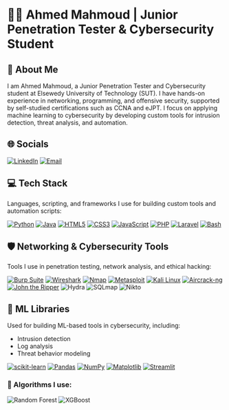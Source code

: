 # 👨‍💻 Ahmed Mahmoud | Junior Penetration Tester & Cybersecurity Student

## 👋 About Me  

I am Ahmed Mahmoud, a Junior Penetration Tester and Cybersecurity student at Elsewedy University of Technology (SUT). I have hands-on experience in networking, programming, and offensive security, supported by self-studied certifications such as CCNA and eJPT. I focus on applying machine learning to cybersecurity by developing custom tools for intrusion detection, threat analysis, and automation.
## 🌐 Socials

[![LinkedIn](https://img.shields.io/badge/LinkedIn-0A66C2?style=for-the-badge&logo=linkedin&logoColor=white)](https://www.linkedin.com/in/ahme-mahmoud)
[![Email](https://img.shields.io/badge/Email-D14836?style=for-the-badge&logo=gmail&logoColor=white)](mailto:ahmedmahmoudhus@gmail.com)

## 💻 Tech Stack

Languages, scripting, and frameworks I use for building custom tools and automation scripts:

[![Python](https://img.shields.io/badge/Python-3776AB?style=for-the-badge&logo=python&logoColor=white)](https://www.python.org)
[![Java](https://img.shields.io/badge/Java-007396?style=for-the-badge&logo=java&logoColor=white)](https://www.oracle.com/java/)
[![HTML5](https://img.shields.io/badge/HTML5-E34F26?style=for-the-badge&logo=html5&logoColor=white)](https://developer.mozilla.org/en-US/docs/Web/HTML)
[![CSS3](https://img.shields.io/badge/CSS3-1572B6?style=for-the-badge&logo=css3&logoColor=white)](https://developer.mozilla.org/en-US/docs/Web/CSS)
[![JavaScript](https://img.shields.io/badge/JavaScript-F7DF1E?style=for-the-badge&logo=javascript&logoColor=black)](https://developer.mozilla.org/en-US/docs/Web/JavaScript)
[![PHP](https://img.shields.io/badge/PHP-777BB4?style=for-the-badge&logo=php&logoColor=white)](https://www.php.net)
[![Laravel](https://img.shields.io/badge/Laravel-FF2D20?style=for-the-badge&logo=laravel&logoColor=white)](https://laravel.com)
[![Bash](https://img.shields.io/badge/Bash-121011?style=for-the-badge&logo=gnu-bash&logoColor=white)](https://www.gnu.org/software/bash)

## 🛡️ Networking & Cybersecurity Tools

Tools I use in penetration testing, network analysis, and ethical hacking:

[![Burp Suite](https://img.shields.io/badge/Burp_Suite-FF7139?style=for-the-badge&logo=burpsuite&logoColor=white)](https://portswigger.net/burp)
[![Wireshark](https://img.shields.io/badge/Wireshark-1679A7?style=for-the-badge&logo=wireshark&logoColor=white)](https://www.wireshark.org/)
[![Nmap](https://img.shields.io/badge/Nmap-005F87?style=for-the-badge&logo=nmap&logoColor=white)](https://nmap.org/)
[![Metasploit](https://img.shields.io/badge/Metasploit-003A78?style=for-the-badge&logo=metasploit&logoColor=white)](https://www.metasploit.com/)
[![Kali Linux](https://img.shields.io/badge/Kali_Linux-557C94?style=for-the-badge&logo=kalilinux&logoColor=white)](https://www.kali.org/)
[![Aircrack-ng](https://img.shields.io/badge/Aircrack--ng-000000?style=for-the-badge&logo=aircrack-ng&logoColor=white)](https://www.aircrack-ng.org/)
[![John the Ripper](https://img.shields.io/badge/John_the_Ripper-323330?style=for-the-badge&logo=hashcat&logoColor=white)](https://www.openwall.com/john/)
![Hydra](https://img.shields.io/badge/Hydra-000000?style=for-the-badge&logo=gnometerminal&logoColor=white)
![SQLmap](https://img.shields.io/badge/SQLmap-CC0000?style=for-the-badge&logo=databricks&logoColor=white)
![Nikto](https://img.shields.io/badge/Nikto-5A5A5A?style=for-the-badge&logo=mozilla&logoColor=white)



## 🧠 ML Libraries
Used for building ML-based tools in cybersecurity, including:
- Intrusion detection
- Log analysis
- Threat behavior modeling

[![scikit-learn](https://img.shields.io/badge/scikit--learn-F7931E?style=for-the-badge&logo=scikitlearn&logoColor=white)](https://scikit-learn.org/)
[![Pandas](https://img.shields.io/badge/Pandas-150458?style=for-the-badge&logo=pandas&logoColor=white)](https://pandas.pydata.org/)
[![NumPy](https://img.shields.io/badge/NumPy-013243?style=for-the-badge&logo=numpy&logoColor=white)](https://numpy.org/)
[![Matplotlib](https://img.shields.io/badge/Matplotlib-11557C?style=for-the-badge&logo=matplotlib&logoColor=white)](https://matplotlib.org/)
[![Streamlit](https://img.shields.io/badge/Streamlit-FF4B4B?style=for-the-badge&logo=streamlit&logoColor=white)](https://streamlit.io/)

### 🧠 Algorithms I use:
![Random Forest](https://img.shields.io/badge/Random_Forest-228B22?style=for-the-badge&logo=tree&logoColor=white)
![XGBoost](https://img.shields.io/badge/XGBoost-EC6C00?style=for-the-badge&logo=lightning&logoColor=white)

